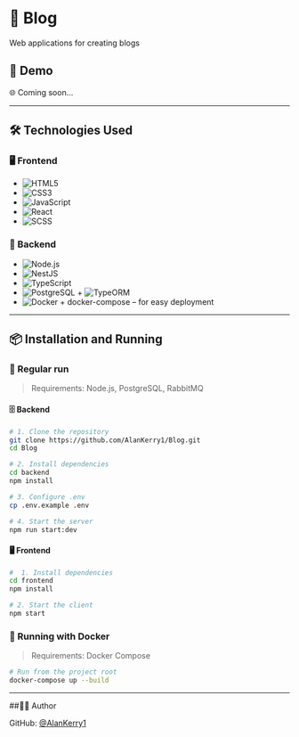 # 💬 Blog

Web applications for creating blogs

## 🚀 Demo

🌐 Coming soon...

---

## 🛠️ Technologies Used

### 🖥️ Frontend
- ![HTML5](https://img.shields.io/badge/HTML5-%23E34F26.svg?&logo=html5&logoColor=white)
- ![CSS3](https://img.shields.io/badge/CSS3-%231572B6.svg?&logo=css3&logoColor=white)
- ![JavaScript](https://img.shields.io/badge/JavaScript-%23F7DF1E.svg?&logo=javascript&logoColor=black)
- ![React](https://img.shields.io/badge/React-%2361DAFB.svg?&logo=react&logoColor=black)
- ![SCSS](https://img.shields.io/badge/SCSS-%23CD6799.svg?&logo=sass&logoColor=white)

### 🧪 Backend 
- ![Node.js](https://img.shields.io/badge/Node.js-18.x-green?logo=node.js)
- ![NestJS](https://img.shields.io/badge/NestJS-E0234E.svg?&logo=nestjs&logoColor=white)
- ![TypeScript](https://img.shields.io/badge/TypeScript-%23007ACC.svg?&logo=typescript&logoColor=white)
- ![PostgreSQL](https://img.shields.io/badge/PostgreSQL-%23336791.svg?&logo=postgresql&logoColor=white) + ![TypeORM](https://img.shields.io/badge/TypeORM-262627.svg?color=blue)
- ![Docker](https://img.shields.io/badge/Docker-%230db7ed.svg?&logo=docker&logoColor=white) + docker-compose – for easy deployment

---

## 📦 Installation and Running

### 🔧 Regular run

> Requirements: Node.js, PostgreSQL, RabbitMQ

#### 🗄️ Backend

```bash
# 1. Clone the repository
git clone https://github.com/AlanKerry1/Blog.git
cd Blog

# 2. Install dependencies
cd backend
npm install

# 3. Configure .env
cp .env.example .env

# 4. Start the server
npm run start:dev
```

#### 🖥️ Frontend

```bash
#  1. Install dependencies
cd frontend
npm install

# 2. Start the client
npm start
```

### 🐳 Running with Docker

> Requirements: Docker Compose

```bash
# Run from the project root
docker-compose up --build
```

---

##👨‍💻 Author

GitHub: [@AlanKerry1](https://github.com/AlanKerry1)

